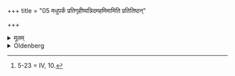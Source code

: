 +++
title = "05 मधुपर्कं प्रतिगृहीष्यन्निदमहमिमामिति प्रतितिष्ठन्"

+++

<details><summary>मूलम्</summary>

मधुपर्कं प्रतिगृहीष्यन्निदमहमिमामिति प्रतितिष्ठन् जपेत् ५
</details>

<details><summary>Oldenberg</summary>

5 [^fn_1051]. (A guest) who is going to accept the Madhuparka should come forward murmuring, 'Here I tread on this' (MB. II, 8, 2).

[^fn_1051]: 5-23 = IV, 10.
</details>
